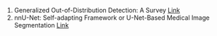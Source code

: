 1. Generalized Out-of-Distribution Detection: A Survey [Link](https://github.com/ruiyangqin2016/OOD_review/blob/main/OOD/paper1.md)
2. nnU-Net: Self-adapting Framework or U-Net-Based Medical Image Segmentation [Link](https://github.com/ruiyangqin2016/paper_review/blob/main/image_segmentation/nnU-Net.md)
